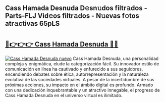 ## Cass Hamada Desnuda D𝚎sn𝚞dos filtr𝚊dos - Parts-FLJ Vid𝚎os filtr𝚊dos - N𝚞evas f𝚘tos atr𝚊ctivas 65pLS

# <h2><a href="http://mbb29c4.tromn.icu/?c=Cass+Hamada+Desnuda">🔗👉👉👉 Cass Hamada Desnuda 🔗🔗</a></h2>

[![Cass Hamada Desnuda nuevo](https://i.imgur.com/pEAQMta.gif)](http://mbb29c4.tromn.icu/?c=Cass+Hamada+Desnuda)
Cass Hamada Desnuda, una personalidad compleja y enigmática, elude la categorización fácil. Su innovador estilo de comunicación en línea ha cautivado y enfurecido a sus seguidores, encendiendo debates sobre ética, autorrepresentación y la naturaleza evolutiva de las sociedades virtuales. A pesar de la incertidumbre de sus próximas acciones, su impacto en el ámbito digital es profundo. Armado con una dedicación inquebrantable y un atractivo innegable, el progreso de Cass Hamada Desnuda en el universo virtual es ilimitado.
